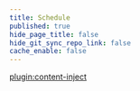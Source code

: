 ```yaml
---
title: Schedule
published: true
hide_page_title: false
hide_git_sync_repo_link: false
cache_enable: false
---
```


[plugin:content-inject](pages/03.edci339/01.home/unit-03/_important-reminders)
